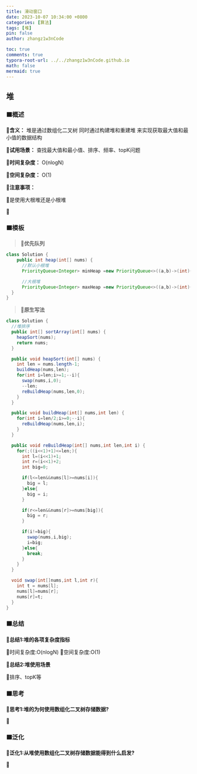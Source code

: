 ```yaml
---
title: 滑动窗口
date: 2023-10-07 10:34:00 +0800
categories: [算法]
tags: [堆]
pin: false
author: zhangz1w3nCode

toc: true
comments: true
typora-root-url: ../../zhangz1w3nCode.github.io
math: false
mermaid: true
---
```


## 堆

### 🟧概述

**🔻含义：** 堆是通过数组化二叉树 同时通过构建堆和重建堆 来实现获取最大值和最小值的数据结构

**🔻试用场景：** 查找最大值和最小值、排序、频率、topK问题

**🔻时间复杂度：** O(nlogN)

**🔻空间复杂度：** O(1)

**🔻注意事项：**

🔸是使用大根堆还是小根堆

🔸

### 🟧模板

> 📌**优先队列**

```java
class Solution {
    public int heap(int[] nums) {
      //默认小根堆
      PriorityQueue<Integer> minHeap =new PriorityQueue<>((a,b)->(int)(a-b));

      //大根堆
      PriorityQueue<Integer> maxHeap =new PriorityQueue<>((a,b)->(int)(b-a));
  }
}
```
> 📌**原生写法**

```java
class Solution {
  //堆排序
  public int[] sortArray(int[] nums) {
    heapSort(nums);
    return nums;
  }

  public void heapSort(int[] nums) {
    int len = nums.length-1;
    buildHeap(nums,len);
    for(int i=len;i>=1;--i){
      swap(nums,i,0);
      --len;
      reBuildHeap(nums,len,0);
    }
  }

  public void buildHeap(int[] nums,int len) {
    for(int i=len/2;i>=0;--i){
      reBuildHeap(nums,len,i);
    }
  }

  public void reBuildHeap(int[] nums,int len,int i) {
    for(;((i<<1)+1)<=len;){
      int l=(i<<1)+1;
      int r=(i<<1)+2;
      int big=0;

      if(l<=len&&nums[l]>=nums[i]){
        big = l;
      }else{
        big = i;
      }

      if(r<=len&&nums[r]>=nums[big]){
        big = r;
      }

      if(i!=big){
        swap(nums,i,big);
        i=big;
      }else{
        break;
      }
    }
  }

  void swap(int[]nums,int l,int r){
    int t = nums[l];
    nums[l]=nums[r];
    nums[r]=t;
  }
}
```

### 🟧总结

**🔻总结1:堆的各项复杂度指标**

🔸时间复杂度:O(nlogN)
🔸空间复杂度:O(1)

**🔻总结2:堆使用场景**

🔸排序、topK等

### 🟧思考

**🔻思考1:堆的为何使用数组化二叉树存储数据?**

🔸


### 🟧泛化

**🔻泛化1:从堆使用数组化二叉树存储数据能得到什么启发?**

🔸
